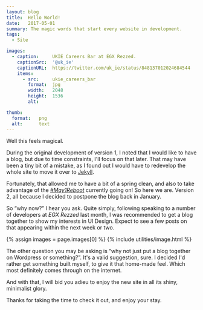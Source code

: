 ```yaml
---
layout: blog
title:  Hello World!
date:   2017-05-01
summary: The magic words that start every website in development.
tags:
  - Site

images:
  - caption:     UKIE Careers Bar at EGX Rezzed.
    captionSrc:  '@uk_ie'
    captionURL:  https://twitter.com/uk_ie/status/848137012024684544
    items:
      - src:     ukie_careers_bar
        format:  jpg
        width:   2048
        height:  1536
        alt:     

thumb:
  format:   png
  alt:      text
---
```

Well this feels magical.

During the original development of version 1, I noted that I would like to have a blog, but due to time constraints, I'll focus on that later. That may have been a tiny bit of a mistake, as I found out I would have to redevelop the whole site to move it over to [Jekyll](https://jekyllrb.com/).

Fortunately, that allowed me to have a bit of a spring clean, and also to take advantage of the [_#May1Reboot_](https://twitter.com/hashtag/may1reboot) currently going on! So here we are. Version 2, all because I decided to postpone the blog back in January.

So “why now?” I hear you ask. Quite simply, following speaking to a number of developers at _EGX Rezzed_ last month, I was recommended to get a blog together to show my interests in UI Design. Expect to see a few posts on that appearing within the next week or two.

{% assign images = page.images[0] %}
{% include utilities/image.html %}

The other question you may be asking is “why not just put a blog together on Wordpress or something?”. It's a valid suggestion, sure. I decided I'd rather get something built myself, to give it that home-made feel. Which most definitely comes through on the internet.

And with that, I will bid you adieu to enjoy the new site in all its shiny, minimalist glory.

Thanks for taking the time to check it out, and enjoy your stay.